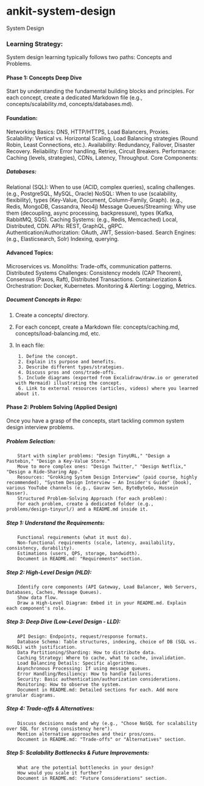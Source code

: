 # ankit-system-design
System Design

### Learning Strategy:

System design learning typically follows two paths: Concepts and Problems.

#### Phase 1: Concepts Deep Dive

Start by understanding the fundamental building blocks and principles. For each concept, create a dedicated Markdown file (e.g., concepts/scalability.md, concepts/databases.md).

#### Foundation:

Networking Basics: DNS, HTTP/HTTPS, Load Balancers, Proxies.
Scalability: Vertical vs. Horizontal Scaling, Load Balancing strategies (Round Robin, Least Connections, etc.).
Availability: Redundancy, Failover, Disaster Recovery.
Reliability: Error handling, Retries, Circuit Breakers.
Performance: Caching (levels, strategies), CDNs, Latency, Throughput.
Core Components:

##### Databases:
Relational (SQL): When to use (ACID, complex queries), scaling challenges. (e.g., PostgreSQL, MySQL, Oracle)
NoSQL: When to use (scalability, flexibility), types (Key-Value, Document, Column-Family, Graph). (e.g., Redis, MongoDB, Cassandra, Neo4j)
Message Queues/Streaming: Why use them (decoupling, async processing, backpressure), types (Kafka, RabbitMQ, SQS).
Caching Systems: (e.g., Redis, Memcached) Local, Distributed, CDN.
APIs: REST, GraphQL, gRPC.
Authentication/Authorization: OAuth, JWT, Session-based.
Search Engines: (e.g., Elasticsearch, Solr) Indexing, querying.

#### Advanced Topics:

Microservices vs. Monoliths: Trade-offs, communication patterns.
Distributed Systems Challenges: Consistency models (CAP Theorem), Consensus (Paxos, Raft), Distributed Transactions.
Containerization & Orchestration: Docker, Kubernetes.
Monitoring & Alerting: Logging, Metrics.



##### Document Concepts in Repo:

1. Create a concepts/ directory.
2. For each concept, create a Markdown file: concepts/caching.md, concepts/load-balancing.md, etc.
3. In each file:

		1. Define the concept.
		2. Explain its purpose and benefits.
		3. Describe different types/strategies.
		4. Discuss pros and cons/trade-offs.
		5. Include diagrams (exported from Excalidraw/draw.io or generated with Mermaid) illustrating the concept.
		6. Link to external resources (articles, videos) where you learned about it.


#### Phase 2: Problem Solving (Applied Design)

Once you have a grasp of the concepts, start tackling common system design interview problems.

##### Problem Selection:

		Start with simpler problems: "Design TinyURL," "Design a Pastebin," "Design a Key-Value Store."
		Move to more complex ones: "Design Twitter," "Design Netflix," "Design a Ride-Sharing App."
		Resources: "Grokking System Design Interview" (paid course, highly recommended), "System Design Interview – An Insider's Guide" (book), various YouTube channels (e.g., Gaurav Sen, ByteByteGo, Hussein Nasser).
		Structured Problem-Solving Approach (for each problem):
		For each problem, create a dedicated folder (e.g., problems/design-tinyurl/) and a README.md inside it.

##### Step 1: Understand the Requirements:

		Functional requirements (what it must do).
		Non-functional requirements (scale, latency, availability, consistency, durability).
		Estimations (users, QPS, storage, bandwidth).
		Document in README.md: "Requirements" section.

##### Step 2: High-Level Design (HLD):

		Identify core components (API Gateway, Load Balancer, Web Servers, Databases, Caches, Message Queues).
		Show data flow.
		Draw a High-Level Diagram: Embed it in your README.md. Explain each component's role.

##### Step 3: Deep Dive (Low-Level Design - LLD):

		API Design: Endpoints, request/response formats.
		Database Schema: Table structures, indexing, choice of DB (SQL vs. NoSQL) with justification.
		Data Partitioning/Sharding: How to distribute data.
		Caching Strategy: Where to cache, what to cache, invalidation.
		Load Balancing Details: Specific algorithms.
		Asynchronous Processing: If using message queues.
		Error Handling/Resiliency: How to handle failures.
		Security: Basic authentication/authorization considerations.
		Monitoring: How to observe the system.
		Document in README.md: Detailed sections for each. Add more granular diagrams.

##### Step 4: Trade-offs & Alternatives:

		Discuss decisions made and why (e.g., "Chose NoSQL for scalability over SQL for strong consistency here").
		Mention alternative approaches and their pros/cons.
		Document in README.md: "Trade-offs" or "Alternatives" section.

##### Step 5: Scalability Bottlenecks & Future Improvements:

		What are the potential bottlenecks in your design?
		How would you scale it further?
		Document in README.md: "Future Considerations" section.

